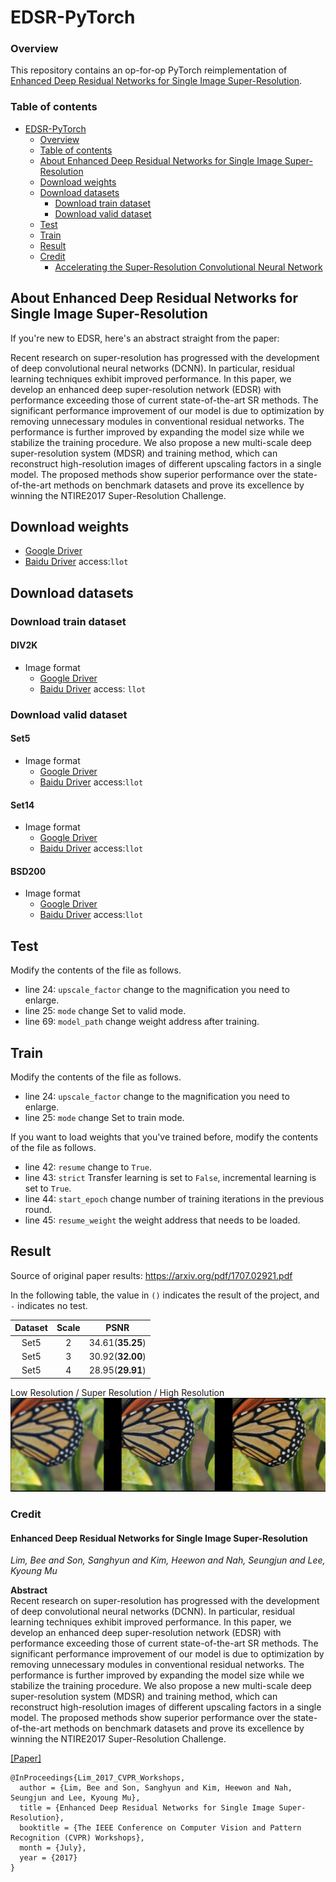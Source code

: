 # EDSR-PyTorch

### Overview

This repository contains an op-for-op PyTorch reimplementation
of [Enhanced Deep Residual Networks for Single Image Super-Resolution](https://arxiv.org/abs/1707.02921).

### Table of contents

- [EDSR-PyTorch](#edsr-pytorch)
    - [Overview](#overview)
    - [Table of contents](#table-of-contents)
    - [About Enhanced Deep Residual Networks for Single Image Super-Resolution](#about-enhanced-deep-residual-networks-for-single-image-super-resolution)
    - [Download weights](#download-weights)
    - [Download datasets](#download-datasets)
        - [Download train dataset](#download-train-dataset)
        - [Download valid dataset](#download-valid-dataset)
    - [Test](#test)
    - [Train](#train)
    - [Result](#result)
    - [Credit](#credit)
        - [Accelerating the Super-Resolution Convolutional Neural Network](#accurate-image-super-resolution-using-very-deep-convolutional-networks)

## About Enhanced Deep Residual Networks for Single Image Super-Resolution

If you're new to EDSR, here's an abstract straight from the paper:

Recent research on super-resolution has progressed with the development of deep convolutional neural networks
(DCNN). In particular, residual learning techniques exhibit improved performance. In this paper, we develop an enhanced deep super-resolution
network (EDSR) with performance exceeding those of current state-of-the-art SR methods. The significant performance improvement of our model is due to
optimization by removing unnecessary modules in conventional residual networks. The performance is further improved by expanding the model size while
we stabilize the training procedure. We also propose a new multi-scale deep super-resolution system (MDSR) and training method, which can reconstruct
high-resolution images of different upscaling factors in a single model. The proposed methods show superior performance over the state-of-the-art
methods on benchmark datasets and prove its excellence by winning the NTIRE2017 Super-Resolution Challenge.

## Download weights

- [Google Driver](https://drive.google.com/drive/folders/1cYH-yqNCWW0yKiNDQchIRCspFJ4nsECw?usp=sharing)
- [Baidu Driver](https://pan.baidu.com/s/1LFxrxEopGkd8oIgR85KZwg) access:`llot`

## Download datasets

### Download train dataset

#### DIV2K

- Image format
    - [Google Driver](https://drive.google.com/drive/folders/12kdXxN2Y2EtUmf0Ob4zhOJBZwg_eUj3J?usp=sharing)
    - [Baidu Driver](https://pan.baidu.com/s/1EXXbhxxRDtqPosT2WL8NkA) access: `llot`

### Download valid dataset

#### Set5

- Image format
    - [Google Driver](https://drive.google.com/file/d/1GtQuoEN78q3AIP8vkh-17X90thYp_FfU/view?usp=sharing)
    - [Baidu Driver](https://pan.baidu.com/s/1dlPcpwRPUBOnxlfW5--S5g) access:`llot`

#### Set14

- Image format
    - [Google Driver](https://drive.google.com/file/d/1CzwwAtLSW9sog3acXj8s7Hg3S7kr2HiZ/view?usp=sharing)
    - [Baidu Driver](https://pan.baidu.com/s/1KBS38UAjM7bJ_e6a54eHaA) access:`llot`

#### BSD200

- Image format
    - [Google Driver](https://drive.google.com/file/d/1cdMYTPr77RdOgyAvJPMQqaJHWrD5ma5n/view?usp=sharing)
    - [Baidu Driver](https://pan.baidu.com/s/1xahPw4dNNc3XspMMOuw1Bw) access:`llot`

## Test

Modify the contents of the file as follows.

- line 24: `upscale_factor` change to the magnification you need to enlarge.
- line 25: `mode` change Set to valid mode.
- line 69: `model_path` change weight address after training.

## Train

Modify the contents of the file as follows.

- line 24: `upscale_factor` change to the magnification you need to enlarge.
- line 25: `mode` change Set to train mode.

If you want to load weights that you've trained before, modify the contents of the file as follows.

- line 42: `resume` change to `True`.
- line 43: `strict` Transfer learning is set to `False`, incremental learning is set to `True`.
- line 44: `start_epoch` change number of training iterations in the previous round.
- line 45: `resume_weight` the weight address that needs to be loaded.

## Result

Source of original paper results: https://arxiv.org/pdf/1707.02921.pdf

In the following table, the value in `()` indicates the result of the project, and `-` indicates no test.

| Dataset | Scale |       PSNR       |
|:-------:|:-----:|:----------------:|
|  Set5   |   2   | 34.61(**35.25**) |
|  Set5   |   3   | 30.92(**32.00**) |
|  Set5   |   4   | 28.95(**29.91**) |

Low Resolution / Super Resolution / High Resolution
<span align="center"><img src="assets/result.png"/></span>

### Credit

#### Enhanced Deep Residual Networks for Single Image Super-Resolution

_Lim, Bee and Son, Sanghyun and Kim, Heewon and Nah, Seungjun and Lee, Kyoung Mu_ <br>

**Abstract** <br>
Recent research on super-resolution has progressed with the development of deep convolutional neural networks
(DCNN). In particular, residual learning techniques exhibit improved performance. In this paper, we develop an enhanced deep super-resolution
network (EDSR) with performance exceeding those of current state-of-the-art SR methods. The significant performance improvement of our model is due to
optimization by removing unnecessary modules in conventional residual networks. The performance is further improved by expanding the model size while
we stabilize the training procedure. We also propose a new multi-scale deep super-resolution system (MDSR) and training method, which can reconstruct
high-resolution images of different upscaling factors in a single model. The proposed methods show superior performance over the state-of-the-art
methods on benchmark datasets and prove its excellence by winning the NTIRE2017 Super-Resolution Challenge.

[[Paper]](https://arxiv.org/pdf/1707.02921)

```
@InProceedings{Lim_2017_CVPR_Workshops,
  author = {Lim, Bee and Son, Sanghyun and Kim, Heewon and Nah, Seungjun and Lee, Kyoung Mu},
  title = {Enhanced Deep Residual Networks for Single Image Super-Resolution},
  booktitle = {The IEEE Conference on Computer Vision and Pattern Recognition (CVPR) Workshops},
  month = {July},
  year = {2017}
}
```
